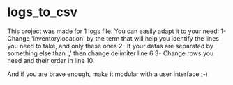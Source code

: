 # logs_to_csv

This project was made for 1 logs file. You can easily adapt it to your need:
1- Change 'inventorylocation' by the term that will help you identify the lines you need to take, and only these ones
2- If your datas are separated by something else than ',' then change delimiter line 6
3- Change rows you need and their order in line 10

And if you are brave enough, make it modular with a user interface ;-) 
